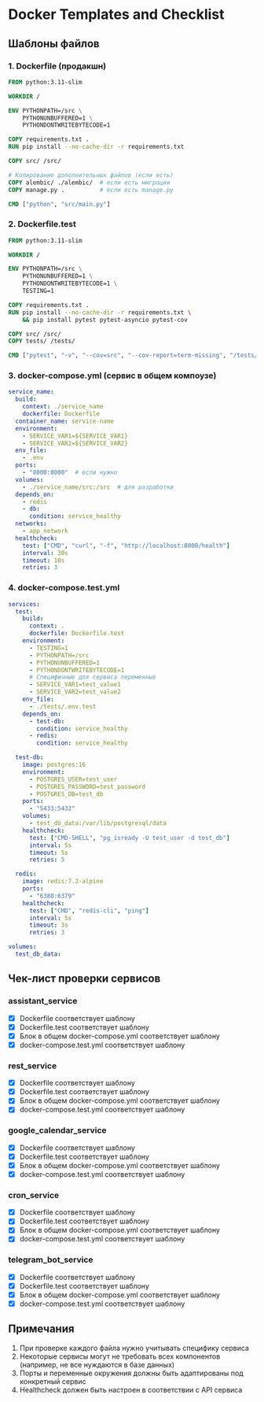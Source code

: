 # Docker Templates and Checklist

## Шаблоны файлов

### 1. Dockerfile (продакшн)
```dockerfile
FROM python:3.11-slim

WORKDIR /

ENV PYTHONPATH=/src \
    PYTHONUNBUFFERED=1 \
    PYTHONDONTWRITEBYTECODE=1

COPY requirements.txt .
RUN pip install --no-cache-dir -r requirements.txt

COPY src/ /src/

# Копирование дополнительных файлов (если есть)
COPY alembic/ ./alembic/  # если есть миграции
COPY manage.py .          # если есть manage.py

CMD ["python", "src/main.py"]
```

### 2. Dockerfile.test
```dockerfile
FROM python:3.11-slim

WORKDIR /

ENV PYTHONPATH=/src \
    PYTHONUNBUFFERED=1 \
    PYTHONDONTWRITEBYTECODE=1 \
    TESTING=1

COPY requirements.txt .
RUN pip install --no-cache-dir -r requirements.txt \
    && pip install pytest pytest-asyncio pytest-cov

COPY src/ /src/
COPY tests/ /tests/

CMD ["pytest", "-v", "--cov=src", "--cov-report=term-missing", "/tests/"]
```

### 3. docker-compose.yml (сервис в общем компоузе)
```yaml
service_name:
  build:
    context: ./service_name
    dockerfile: Dockerfile
  container_name: service-name
  environment:
    - SERVICE_VAR1=${SERVICE_VAR1}
    - SERVICE_VAR2=${SERVICE_VAR2}
  env_file:
    - .env
  ports:
    - "8000:8000"  # если нужно
  volumes:
    - ./service_name/src:/src  # для разработки
  depends_on:
    - redis
    - db:
      condition: service_healthy
  networks:
    - app_network
  healthcheck:
    test: ["CMD", "curl", "-f", "http://localhost:8000/health"]
    interval: 30s
    timeout: 10s
    retries: 3
```

### 4. docker-compose.test.yml
```yaml
services:
  test:
    build:
      context: .
      dockerfile: Dockerfile.test
    environment:
      - TESTING=1
      - PYTHONPATH=/src
      - PYTHONUNBUFFERED=1
      - PYTHONDONTWRITEBYTECODE=1
      # Специфичные для сервиса переменные
      - SERVICE_VAR1=test_value1
      - SERVICE_VAR2=test_value2
    env_file:
      - ./tests/.env.test
    depends_on:
      - test-db:
        condition: service_healthy
      - redis:
        condition: service_healthy

  test-db:
    image: postgres:16
    environment:
      - POSTGRES_USER=test_user
      - POSTGRES_PASSWORD=test_password
      - POSTGRES_DB=test_db
    ports:
      - "5433:5432"
    volumes:
      - test_db_data:/var/lib/postgresql/data
    healthcheck:
      test: ["CMD-SHELL", "pg_isready -U test_user -d test_db"]
      interval: 5s
      timeout: 5s
      retries: 5

  redis:
    image: redis:7.2-alpine
    ports:
      - "6380:6379"
    healthcheck:
      test: ["CMD", "redis-cli", "ping"]
      interval: 5s
      timeout: 3s
      retries: 3

volumes:
  test_db_data:
```

## Чек-лист проверки сервисов

### assistant_service
- [x] Dockerfile соответствует шаблону
- [x] Dockerfile.test соответствует шаблону
- [x] Блок в общем docker-compose.yml соответствует шаблону
- [x] docker-compose.test.yml соответствует шаблону

### rest_service
- [x] Dockerfile соответствует шаблону
- [x] Dockerfile.test соответствует шаблону
- [x] Блок в общем docker-compose.yml соответствует шаблону
- [x] docker-compose.test.yml соответствует шаблону

### google_calendar_service
- [x] Dockerfile соответствует шаблону
- [x] Dockerfile.test соответствует шаблону
- [x] Блок в общем docker-compose.yml соответствует шаблону
- [x] docker-compose.test.yml соответствует шаблону

### cron_service
- [x] Dockerfile соответствует шаблону
- [x] Dockerfile.test соответствует шаблону
- [x] Блок в общем docker-compose.yml соответствует шаблону
- [x] docker-compose.test.yml соответствует шаблону

### telegram_bot_service
- [x] Dockerfile соответствует шаблону
- [x] Dockerfile.test соответствует шаблону
- [x] Блок в общем docker-compose.yml соответствует шаблону
- [x] docker-compose.test.yml соответствует шаблону

## Примечания
1. При проверке каждого файла нужно учитывать специфику сервиса
2. Некоторые сервисы могут не требовать всех компонентов (например, не все нуждаются в базе данных)
3. Порты и переменные окружения должны быть адаптированы под конкретный сервис
4. Healthcheck должен быть настроен в соответствии с API сервиса 